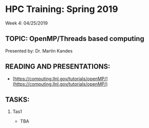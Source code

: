 # HPC Training:  Spring 2019
 Week 4: 04/25/2019

## TOPIC: OpenMP/Threads based computing 
Presented by: Dr. Martin Kandes

## READING AND PRESENTATIONS:
* [https://computing.llnl.gov/tutorials/openMP/](https://computing.llnl.gov/tutorials/openMP/)

## TASKS:
1. Tas1

     - TBA



